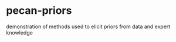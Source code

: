 pecan-priors
============

demonstration of methods used to elicit priors from data and expert knowledge
